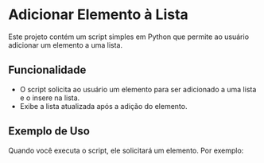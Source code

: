 # Adicionar Elemento à Lista

Este projeto contém um script simples em Python que permite ao usuário adicionar um elemento a uma lista.

## Funcionalidade

- O script solicita ao usuário um elemento para ser adicionado a uma lista e o insere na lista.
- Exibe a lista atualizada após a adição do elemento.

## Exemplo de Uso

Quando você executa o script, ele solicitará um elemento. Por exemplo:

